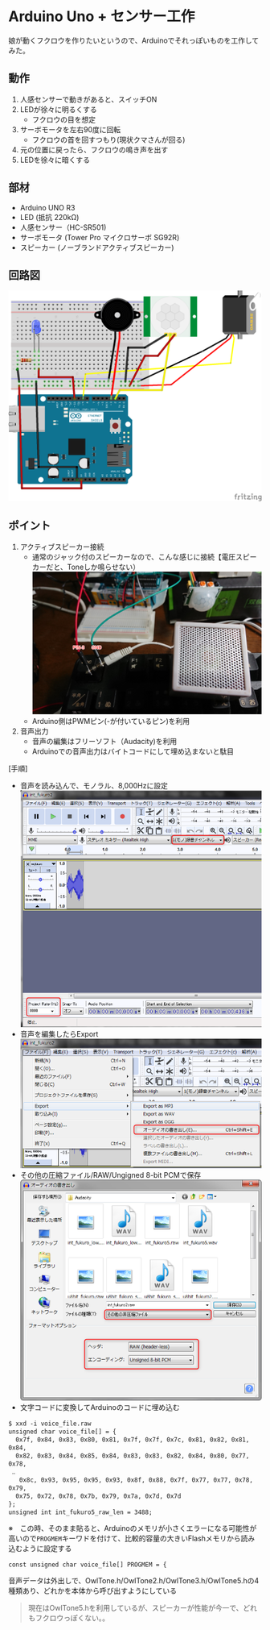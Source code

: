 # Arduino Uno + センサー工作
娘が動くフクロウを作りたいというので、Arduinoでそれっぽいものを工作してみた。

## 動作
1. 人感センサーで動きがあると、スイッチON
2. LEDが徐々に明るくする
    * フクロウの目を想定
3. サーボモータを左右90度に回転
    * フクロウの首を回すつもり(現状クマさんが回る)
4. 元の位置に戻ったら、フクロウの鳴き声を出す
5. LEDを徐々に暗くする

## 部材
* Arduino UNO R3
* LED (抵抗 220kΩ)
* 人感センサー（HC-SR501)
* サーボモータ (Tower Pro マイクロサーボ SG92R)
* スピーカー (ノーブランドアクティブスピーカー)

## 回路図
![](./figure.png)

## ポイント
1. アクティブスピーカー接続
    * 通常のジャック付のスピーカーなので、こんな感じに接続【電圧スピーカーだと、Toneしか鳴らせない）
    ![](./figure2.png)
    * Arduino側はPWMピン(-が付いているピン)を利用
2. 音声出力
    * 音声の編集はフリーソフト（Audacity)を利用
    * Arduinoでの音声出力はバイトコードにして埋め込まないと駄目

[手順]
* 音声を読み込んで、モノラル、8,000Hzに設定
![](./figure7.png) 
* 音声を編集したらExport
![](./figure5.png)
* その他の圧縮ファイル/RAW/Ungigned 8-bit PCMで保存
![](./figure6.png)
* 文字コードに変換してArduinoのコードに埋め込む
```
$ xxd -i voice_file.raw
unsigned char voice_file[] = {
  0x7f, 0x84, 0x83, 0x80, 0x81, 0x7f, 0x7f, 0x7c, 0x81, 0x82, 0x81, 0x84,
  0x82, 0x83, 0x84, 0x85, 0x84, 0x83, 0x83, 0x82, 0x84, 0x80, 0x77, 0x78,
 ‥
   0x8c, 0x93, 0x95, 0x95, 0x93, 0x8f, 0x88, 0x7f, 0x77, 0x77, 0x78, 0x79,
  0x75, 0x72, 0x78, 0x7b, 0x79, 0x7a, 0x7d, 0x7d
};
unsigned int int_fukuro5_raw_len = 3488;
```
※　この時、そのまま貼ると、Arduinoのメモリが小さくエラーになる可能性が高いので``PROGMEM``キーワドを付けて、比較的容量の大きいFlashメモリから読み込むように設定する
```
const unsigned char voice_file[] PROGMEM = {
```
音声データは外出しで、OwlTone.h/OwlTone2.h/OwlTone3.h/OwlTone5.hの4種類あり、どれかを本体から呼び出すようにしている
> 現在はOwlTone5.hを利用しているが、スピーカーが性能が今一で、どれもフクロウっぽくない。。
